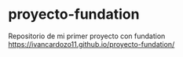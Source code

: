 # proyecto-fundation
Repositorio de mi primer proyecto con fundation
https://ivancardozo11.github.io/proyecto-fundation/
